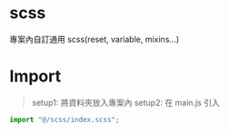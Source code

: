 # scss

專案內自訂通用 scss(reset, variable, mixins...)

# Import

> setup1: 將資料夾放入專案內
> setup2: 在 main.js 引入

```javascript
import "@/scss/index.scss";
```
